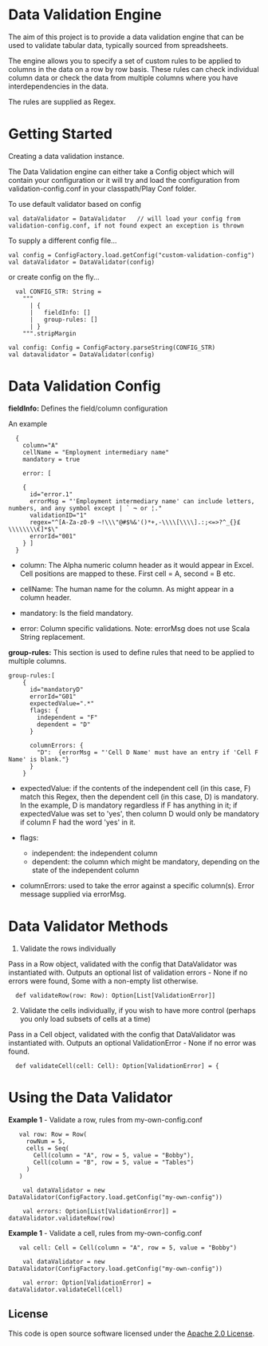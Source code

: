 Data Validation Engine
===================
The aim of this project is to provide a data validation engine that can be used to validate tabular data,
typically sourced from spreadsheets.

The engine allows you to specify a set of custom rules to be applied to columns in the data on a row by row basis.
These rules can check individual column data or check the data from multiple columns where you have interdependencies in
the data.

The rules are supplied as Regex.

Getting Started
=====
Creating a data validation instance.

The Data Validation engine can either take a Config object which will contain your configuration or it will try and load
the configuration from validation-config.conf in your classpath/Play Conf folder.

To use default validator based on config

```
val dataValidator = DataValidator   // will load your config from validation-config.conf, if not found expect an exception is thrown
```

To supply a different config file...

```
val config = ConfigFactory.load.getConfig("custom-validation-config")
val dataValidator = DataValidator(config)
```

or create config on the fly...

```
  val CONFIG_STR: String =
    """
      | {
      |   fieldInfo: []
      |   group-rules: []
      | }
    """.stripMargin

val config: Config = ConfigFactory.parseString(CONFIG_STR)
val datavalidator = DataValidator(config)
```

Data Validation Config
======================

**fieldInfo:**
Defines the field/column configuration

An example
```
  {
    column="A"
    cellName = "Employment intermediary name"
    mandatory = true

    error: [

    {
      id="error.1"
      errorMsg = "'Employment intermediary name' can include letters, numbers, and any symbol except | ` ¬ or ¦."
      validationID="1"
      regex="^[A-Za-z0-9 ~!\\\"@#$%&'()*+,-\\\\[\\\\].:;<=>?^_{}£\\\\\\\\€]*$\"
      errorId="001"
    } ]
  }
```

  * column: The Alpha numeric column header as it would appear in Excel. Cell positions are mapped to these. First cell = A, second = B etc.

  * cellName: The human name for the column. As might appear in a column header.

  * mandatory: Is the field mandatory.

  * error:
   Column specific validations. Note: errorMsg does not use Scala String replacement.
    

**group-rules:**
This section is used to define rules that need to be applied to multiple columns.

```
group-rules:[
    {
      id="mandatoryD"
      errorId="G01"
      expectedValue=".*"
      flags: {
        independent = "F"
        dependent = "D"
      }

      columnErrors: {
        "D":  {errorMsg = "'Cell D Name' must have an entry if 'Cell F Name' is blank."}
      }
    }
```
  
  * expectedValue: if the contents of the independent cell (in this case, F) match this Regex, then the dependent cell (in this case, D) is mandatory.
    In the example, D is mandatory regardless if F has anything in it; if expectedValue was set to 'yes', then column D would only be mandatory if column F had the word 'yes' in it.
    
  * flags: 
    * independent: the independent column
    * dependent: the column which might be mandatory, depending on the state of the independent column
  * columnErrors: used to take the error against a specific column(s). Error message supplied via errorMsg.

Data Validator Methods
======================

1) Validate the rows individually

Pass in a Row object, validated with the config that DataValidator was instantiated with. Outputs an optional list of validation errors - None if no errors were found, Some with a non-empty list otherwise. 
```
  def validateRow(row: Row): Option[List[ValidationError]]
```

2) Validate the cells individually, if you wish to have more control (perhaps you only load subsets of cells at a time)

Pass in a Cell object, validated with the  config that DataValidator was instantiated with. Outputs an optional ValidationError - None if no error was found.
```
  def validateCell(cell: Cell): Option[ValidationError] = {
```

Using the Data Validator
========================

**Example 1** - Validate a row, rules from my-own-config.conf

```
   val row: Row = Row(
     rowNum = 5,
     cells = Seq(
       Cell(column = "A", row = 5, value = "Bobby"),
       Cell(column = "B", row = 5, value = "Tables")
     )
   )

    val dataValidator = new DataValidator(ConfigFactory.load.getConfig("my-own-config"))

    val errors: Option[List[ValidationError]] = dataValidator.validateRow(row)
```

**Example 1** - Validate a cell, rules from my-own-config.conf

```
   val cell: Cell = Cell(column = "A", row = 5, value = "Bobby")

    val dataValidator = new DataValidator(ConfigFactory.load.getConfig("my-own-config"))

    val error: Option[ValidationError] = dataValidator.validateCell(cell)
```

## License ##
 
This code is open source software licensed under the [Apache 2.0 License]("http://www.apache.org/licenses/LICENSE-2.0.html").
